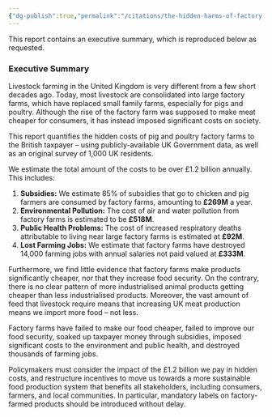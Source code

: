 ```yaml
---
{"dg-publish":true,"permalink":"/citations/the-hidden-harms-of-factory-farms-conservative-animal-welfare-foundation/","created":"2025-10-28T12:09:39.443+00:00","updated":"2025-10-28T12:09:39.445+00:00"}
---
```



This report contains an executive summary, which is reproduced below as requested.

### Executive Summary

Livestock farming in the United Kingdom is very different from a few short decades ago. Today, most livestock are consolidated into large factory farms, which have replaced small family farms, especially for pigs and poultry. Although the rise of the factory farm was supposed to make meat cheaper for consumers, it has instead imposed significant costs on society.

This report quantifies the hidden costs of pig and poultry factory farms to the British taxpayer – using publicly-available UK Government data, as well as an original survey of 1,000 UK residents.

We estimate the total amount of the costs to be over £1.2 billion annually. This includes:

1.  **Subsidies:** We estimate 85% of subsidies that go to chicken and pig farmers are consumed by factory farms, amounting to **£269M** a year.
2.  **Environmental Pollution:** The cost of air and water pollution from factory farms is estimated to be **£518M**.
3.  **Public Health Problems:** The cost of increased respiratory deaths attributable to living near large factory farms is estimated at **£92M**.
4.  **Lost Farming Jobs:** We estimate that factory farms have destroyed 14,000 farming jobs with annual salaries not paid valued at **£333M**.

Furthermore, we find little evidence that factory farms make products significantly cheaper, nor that they increase food security. On the contrary, there is no clear pattern of more industrialised animal products getting cheaper than less industrialised products. Moreover, the vast amount of feed that livestock require means that increasing UK meat production means we import more food – not less.

Factory farms have failed to make our food cheaper, failed to improve our food security, soaked up taxpayer money through subsidies, imposed significant costs to the environment and public health, and destroyed thousands of farming jobs.

Policymakers must consider the impact of the £1.2 billion we pay in hidden costs, and restructure incentives to move us towards a more sustainable food production system that benefits all stakeholders, including consumers, farmers, and local communities. In particular, mandatory labels on factory-farmed products should be introduced without delay.
